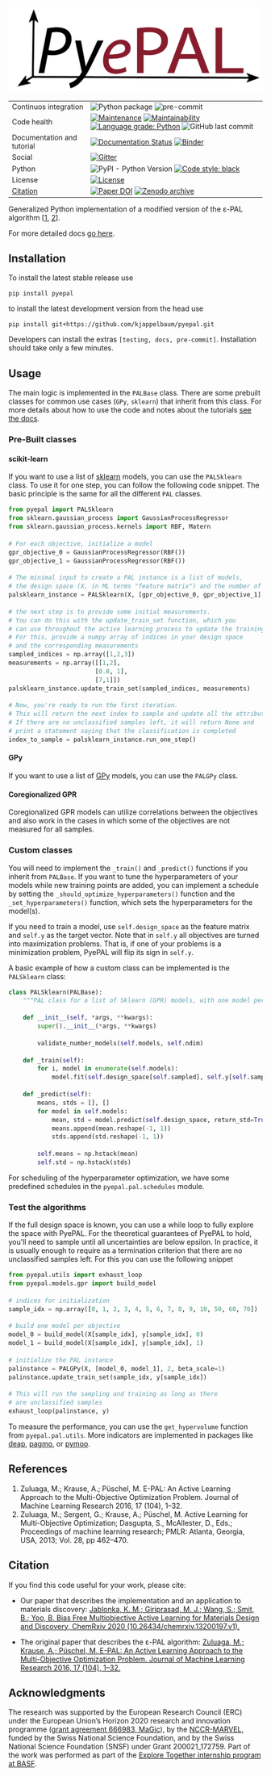 <p align="center">
 <img src="pyepal_logo.png" />
</p>

|                            |                                                                                                                                                                                                                                                                                                                                                                                                                                                                                                                                                                                         |
| -------------------------- | --------------------------------------------------------------------------------------------------------------------------------------------------------------------------------------------------------------------------------------------------------------------------------------------------------------------------------------------------------------------------------------------------------------------------------------------------------------------------------------------------------------------------------------------------------------------------------------- |
| Continuos integration      | ![Python package](https://github.com/kjappelbaum/pyepal/workflows/Python%20package/badge.svg) ![pre-commit](https://github.com/kjappelbaum/pyepal/workflows/pre-commit/badge.svg)                                                                                                                                                                                                                                                                                                                                                                                                       |
| Code health                | [![Maintenance](https://img.shields.io/badge/Maintained%3F-yes-green.svg)](https://GitHub.com/Naereen/StrapDown.js/graphs/commit-activity) [![Maintainability](https://api.codeclimate.com/v1/badges/db9b3f21528574dfb141/maintainability)](https://codeclimate.com/github/kjappelbaum/pyepal/maintainability) [![Language grade: Python](https://img.shields.io/lgtm/grade/python/g/kjappelbaum/pyepal.svg?logo=lgtm&logoWidth=18)](https://lgtm.com/projects/g/kjappelbaum/pyepal/context:python) ![GitHub last commit](https://img.shields.io/github/last-commit/kjappelbaum/pyepal) |
| Documentation and tutorial | [![Documentation Status](https://readthedocs.org/projects/pyepal/badge/?version=latest)](https://pyepal.readthedocs.io/en/latest/?badge=latest) [![Binder](https://mybinder.org/badge_logo.svg)](https://mybinder.org/v2/gh/kjappelbaum/pyepal/HEAD?filepath=examples)                                                                                                                                                                                                                                                                                                                  |
| Social                     | [![Gitter](https://badges.gitter.im/kjappelbaum/pyepal.svg)](https://gitter.im/kjappelbaum/pyepal?utm_source=badge&utm_medium=badge&utm_campaign=pr-badge)                                                                                                                                                                                                                                                                                                                                                                                                                              |
| Python                     | ![PyPI - Python Version](https://img.shields.io/pypi/pyversions/pyepal) [![Code style: black](https://img.shields.io/badge/code%20style-black-000000.svg)](https://github.com/psf/black)                                                                                                                                                                                                                                                                                                                                                                                                |
| License                    | [![License](https://img.shields.io/badge/License-Apache%202.0-blue.svg)](https://opensource.org/licenses/Apache-2.0)                                                                                                                                                                                                                                                                                                                                                                                                                                                                    |
| [Citation](#citation) |[![Paper DOI](https://img.shields.io/badge/DOI-10.26434/chemrxiv.13200197.v1-blue.svg)](https://shields.io/) [![Zenodo archive](https://zenodo.org/badge/253408969.svg)](https://zenodo.org/badge/latestdoi/253408969) |


Generalized Python implementation of a modified version of the ε-PAL algorithm [[1](#1), [2](#2)].

For more detailed docs [go here](https://pyepal.readthedocs.io/en/latest/?badge=latest).

## Installation

To install the latest stable release use

```(bash)
pip install pyepal
```

to install the latest development version from the head use

```(bash)
pip install git+https://github.com/kjappelbaum/pyepal.git
```

Developers can install the extras `[testing, docs, pre-commit]`. Installation should take only a few minutes.

## Usage

The main logic is implemented in the `PALBase` class. There are some prebuilt classes for common use cases (`GPy`, `sklearn`) that inherit from this class.
For more details about how to use the code and notes about the tutorials [see the docs](https://kjappelbaum.github.io/pyepal/).

### Pre-Built classes

#### scikit-learn

If you want to use a list of [sklearn](https://scikit-learn.org/stable/index.html) models, you can use the `PALSklearn` class. To use it for one step,
you can follow the following code snippet. The basic principle is the same for all the different `PAL` classes.

```python
from pyepal import PALSklearn
from sklearn.gaussian_process import GaussianProcessRegressor
from sklearn.gaussian_process.kernels import RBF, Matern

# For each objective, initialize a model
gpr_objective_0 = GaussianProcessRegressor(RBF())
gpr_objective_1 = GaussianProcessRegressor(RBF())

# The minimal input to create a PAL instance is a list of models,
# the design space (X, in ML terms "feature matrix") and the number of objectives
palsklearn_instance = PALSklearn(X, [gpr_objective_0, gpr_objective_1], 2)

# the next step is to provide some initial measurements.
# You can do this with the update_train_set function, which you
# can use throughout the active learning process to update the training set.
# For this, provide a numpy array of indices in your design space
# and the corresponding measurements
sampled_indices = np.array([1,2,3])
measurements = np.array([[1,2],
                        [0.8, 1],
                        [7,1]])
palsklearn_instance.update_train_set(sampled_indices, measurements)

# Now, you're ready to run the first iteration.
# This will return the next index to sample and update all the attributes
# If there are no unclassified samples left, it will return None and
# print a statement saying that the classification is completed
index_to_sample = palsklearn_instance.run_one_step()
```

#### GPy

If you want to use a list of [GPy](https://sheffieldml.github.io/GPy/) models, you can use the `PALGPy` class.

#### Coregionalized GPR

Coregionalized GPR models can utilize correlations between the objectives and also work in the cases in which some of the objectives are not measured for all samples.

### Custom classes

You will need to implement the `_train()` and `_predict()` functions if you inherit from `PALBase`. If you want to tune the hyperparameters of your models while new training points are added, you can implement a schedule by setting the `_should_optimize_hyperparameters()` function and the `_set_hyperparameters()` function, which sets the hyperparameters for the model(s).

If you need to train a model, use `self.design_space` as the feature matrix and `self.y` as the target vector. Note that in `self.y` all objectives are turned into maximization problems. That is, if one of your problems is a minimization problem, PyePAL will flip its sign in `self.y`.

A basic example of how a custom class can be implemented is the `PALSklearn` class:

```python
class PALSklearn(PALBase):
    """PAL class for a list of Sklearn (GPR) models, with one model per objective"""

    def __init__(self, *args, **kwargs):
        super().__init__(*args, **kwargs)

        validate_number_models(self.models, self.ndim)

    def _train(self):
        for i, model in enumerate(self.models):
            model.fit(self.design_space[self.sampled], self.y[self.sampled, i].reshape(-1,1))

    def _predict(self):
        means, stds = [], []
        for model in self.models:
            mean, std = model.predict(self.design_space, return_std=True)
            means.append(mean.reshape(-1, 1))
            stds.append(std.reshape(-1, 1))

        self.means = np.hstack(mean)
        self.std = np.hstack(stds)
```

For scheduling of the hyperparameter optimization, we have some predefined schedules in the `pyepal.pal.schedules` module.

### Test the algorithms

If the full design space is known, you can use a while loop to fully explore the space with PyePAL.
For the theoretical guarantees of PyePAL to hold, you'll need to sample until all uncertainties are below epsilon. In practice, it is usually enough to require as a termination criterion that there are no unclassified samples left. For this you can use the following snippet

```python
from pyepal.utils import exhaust_loop
from pyepal.models.gpr import build_model

# indices for initialization
sample_idx = np.array([0, 1, 2, 3, 4, 5, 6, 7, 8, 9, 10, 50, 60, 70])

# build one model per objective
model_0 = build_model(X[sample_idx], y[sample_idx], 0)
model_1 = build_model(X[sample_idx], y[sample_idx], 1)

# initialize the PAL instance
palinstance = PALGPy(X, [model_0, model_1], 2, beta_scale=1)
palinstance.update_train_set(sample_idx, y[sample_idx])

# This will run the sampling and training as long as there
# are unclassified samples
exhaust_loop(palinstance, y)
```

To measure the performance, you can use the `get_hypervolume` function from `pyepal.pal.utils`. More indicators are implemented in packages like [deap](https://github.com/DEAP/deap), [pagmo](https://github.com/esa/pagmo), or [pymoo](https://github.com/msu-coinlab/pymoo/tree/master).

## References

1. <a name="1"></a> Zuluaga, M.; Krause, A.; Püschel, M. E-PAL: An Active Learning Approach to the Multi-Objective Optimization Problem. Journal of Machine Learning Research 2016, 17 (104), 1–32.
2. <a name="2"></a> Zuluaga, M.; Sergent, G.; Krause, A.; Püschel, M. Active Learning for Multi-Objective Optimization; Dasgupta, S., McAllester, D., Eds.; Proceedings of machine learning research; PMLR: Atlanta, Georgia, USA, 2013; Vol. 28, pp 462–470.

## Citation
<a name="citation"></a>

If you find this code useful for your work, please cite:

- Our paper that describes the implementation and an application to materials discovery: [Jablonka, K. M.; Giriprasad, M. J.; Wang, S.; Smit, B.; Yoo, B. Bias Free Multiobjective Active Learning for Materials Design and Discovery, ChemRxiv 2020 (10.26434/chemrxiv.13200197.v1).](https://chemrxiv.org/articles/preprint/Bias_Free_Multiobjective_Active_Learning_for_Materials_Design_and_Discovery/13200197)

- The original paper that describes the ε-PAL algorithm: [Zuluaga, M.; Krause, A.; Püschel, M. E-PAL: An Active Learning Approach to the Multi-Objective Optimization Problem. Journal of Machine Learning Research 2016, 17 (104), 1–32.](https://jmlr.csail.mit.edu/papers/volume17/15-047/15-047.pdf)

## Acknowledgments

The research was supported by the European Research Council (ERC) under the European Union’s Horizon 2020 research and innovation programme ([grant agreement 666983, MaGic](https://cordis.europa.eu/project/id/666983)), by the [NCCR-MARVEL](https://www.nccr-marvel.ch/), funded by the Swiss National Science Foundation, and by the Swiss National Science Foundation (SNSF) under Grant 200021_172759. Part of the work was performed as part of the [Explore Together internship program at BASF](https://www.basf.com/global/en/careers/students/explore-together.html).
